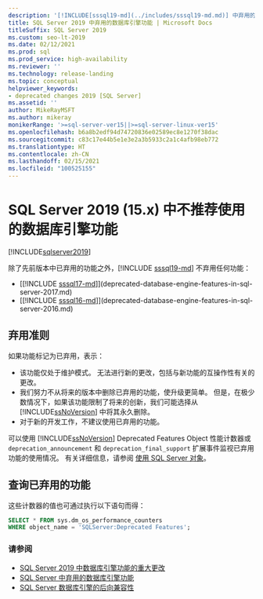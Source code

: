 ```yaml
---
description: '[!INCLUDE[sssql19-md](../includes/sssql19-md.md)] 中弃用的数据库引擎功能'
title: SQL Server 2019 中弃用的数据库引擎功能 | Microsoft Docs
titleSuffix: SQL Server 2019
ms.custom: seo-lt-2019
ms.date: 02/12/2021
ms.prod: sql
ms.prod_service: high-availability
ms.reviewer: ''
ms.technology: release-landing
ms.topic: conceptual
helpviewer_keywords:
- deprecated changes 2019 [SQL Server]
ms.assetid: ''
author: MikeRayMSFT
ms.author: mikeray
monikerRange: '>=sql-server-ver15||>=sql-server-linux-ver15'
ms.openlocfilehash: b6a8b2edf94d74720836e02589ec8e1270f38dac
ms.sourcegitcommit: c83c17e44b5e1e3e2a3b5933c2a1c4afb98eb772
ms.translationtype: HT
ms.contentlocale: zh-CN
ms.lasthandoff: 02/15/2021
ms.locfileid: "100525155"
---
```

# <a name="deprecated-database-engine-features-in-sql-server-2019-15x"></a>SQL Server 2019 (15.x) 中不推荐使用的数据库引擎功能

[!INCLUDE[sqlserver2019](../includes/applies-to-version/sqlserver2019.md)]

除了先前版本中已弃用的功能之外，[!INCLUDE [sssql19-md](../includes/sssql19-md.md)] 不弃用任何功能：

- [[!INCLUDE [sssql17-md](../includes/sssql17-md.md)]](deprecated-database-engine-features-in-sql-server-2017.md)
- [[!INCLUDE [sssql16-md](../includes/sssql16-md.md)]](deprecated-database-engine-features-in-sql-server-2016.md)

## <a name="deprecation-guidelines"></a>弃用准则

如果功能标记为已弃用，表示：

- 该功能仅处于维护模式。 无法进行新的更改，包括与新功能的互操作性有关的更改。
- 我们努力不从将来的版本中删除已弃用的功能，使升级更简单。 但是，在极少数情况下，如果该功能限制了将来的创新，我们可能选择从 [!INCLUDE[ssNoVersion](../includes/ssnoversion-md.md)] 中将其永久删除。
- 对于新的开发工作，不建议使用已弃用的功能。      

可以使用 [!INCLUDE[ssNoVersion](../includes/ssnoversion-md.md)] Deprecated Features Object 性能计数器或 `deprecation_announcement` 和 `deprecation_final_support` 扩展事件监视已弃用功能的使用情况。 有关详细信息，请参阅 [使用 SQL Server 对象](../relational-databases/performance-monitor/use-sql-server-objects.md)。  

## <a name="query-deprecated-features"></a>查询已弃用的功能

这些计数器的值也可通过执行以下语句而得：  

```sql
SELECT * FROM sys.dm_os_performance_counters
WHERE object_name = 'SQLServer:Deprecated Features';
```

### <a name="see-also"></a>请参阅

- [SQL Server 2019 中数据库引擎功能的重大更改](../database-engine/breaking-changes-to-database-engine-features-in-sql-server-version-15.md)
- [SQL Server 中弃用的数据库引擎功能](../database-engine/discontinued-database-engine-functionality-in-sql-server.md)
- [SQL Server 数据库引擎的后向兼容性](./discontinued-database-engine-functionality-in-sql-server.md)